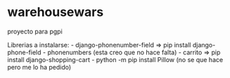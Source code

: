 # warehousewars
proyecto para pgpi

Librerias a instalarse: 
    - django-phonenumber-field => pip install django-phone-field
    - phonenumbers (esta creo que no hace falta)
    - carrito => pip install django-shopping-cart
    - python -m pip install Pillow (no se que hace pero me lo ha pedido)
